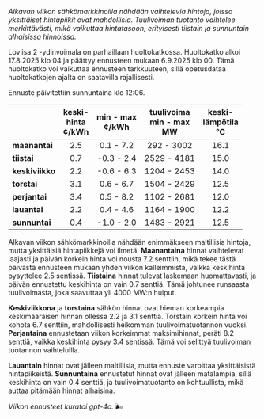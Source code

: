*Alkavan viikon sähkömarkkinoilla nähdään vaihtelevia hintoja, joissa yksittäiset hintapiikit ovat mahdollisia. Tuulivoiman tuotanto vaihtelee merkittävästi, mikä vaikuttaa hintatasoon, erityisesti tiistain ja sunnuntain alhaisissa hinnoissa.*

Loviisa 2 -ydinvoimala on parhaillaan huoltokatkossa. Huoltokatko alkoi 17.8.2025 klo 04 ja päättyy ennusteen mukaan 6.9.2025 klo 00. Tämä huoltokatko voi vaikuttaa ennusteen tarkkuuteen, sillä opetusdataa huoltokatkojen ajalta on saatavilla rajallisesti.

Ennuste päivitettiin sunnuntaina klo 12:06.

|             | keski-<br>hinta<br>¢/kWh | min - max<br>¢/kWh | tuulivoima<br>min - max<br>MW | keski-<br>lämpötila<br>°C |
|:-------------|:----------------:|:----------------:|:-------------:|:-------------:|
| **maanantai** |         2.5          |       0.1 - 7.2       |     292 - 3002     |        16.1         |
| **tiistai**   |         0.7          |      -0.3 - 2.4       |    2529 - 4181     |        15.0         |
| **keskiviikko** |       2.2          |      -0.6 - 6.3       |    1204 - 2453     |        14.0         |
| **torstai**   |         3.1          |       0.6 - 6.7       |    1504 - 2429     |        12.5         |
| **perjantai** |         3.4          |       0.5 - 8.2       |    1102 - 2681     |        12.0         |
| **lauantai**  |         2.2          |       0.4 - 4.6       |    1164 - 1900     |        12.2         |
| **sunnuntai** |         0.4          |      -1.0 - 2.0       |    1483 - 2921     |        12.5         |

Alkavan viikon sähkömarkkinoilla nähdään enimmäkseen maltillisia hintoja, mutta yksittäisiä hintapiikkejä voi ilmetä. **Maanantaina** hinnat vaihtelevat laajasti ja päivän korkein hinta voi nousta 7.2 senttiin, mikä tekee tästä päivästä ennusteen mukaan yhden viikon kalleimmista, vaikka keskihinta pysyttelee 2.5 sentissä. **Tiistaina** hinnat tulevat laskemaan huomattavasti, ja päivän ennustettu keskihinta on vain 0.7 senttiä. Tämä johtunee runsaasta tuulivoimasta, joka saavuttaa yli 4000 MW:n huiput.

**Keskiviikkona** ja **torstaina** sähkön hinnat ovat hieman korkeampia keskimääräisen hinnan ollessa 2.2 ja 3.1 senttiä. Torstain korkein hinta voi kohota 6.7 senttiin, mahdollisesti heikomman tuulivoimatuotannon vuoksi. **Perjantaina** ennustetaan viikon korkeimmat maksimihinnat, peräti 8.2 senttiä, vaikka keskihinta pysyy 3.4 sentissä. Tämä voi selittyä tuulivoiman tuotannon vaihteluilla.

**Lauantain** hinnat ovat jälleen maltillisia, mutta ennuste varoittaa yksittäisistä hintapiikeistä. **Sunnuntaina** ennustetut hinnat ovat jälleen matalampia, sillä keskihinta on vain 0.4 senttiä, ja tuulivoimatuotanto on kohtuullista, mikä auttaa pitämään hinnat alhaisina.

*Viikon ennusteet kuratoi gpt-4o.* 🌬️
